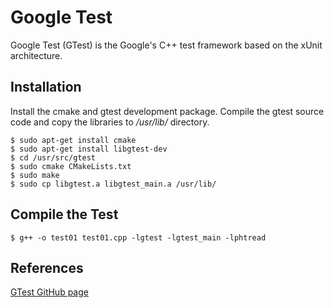 # Google Test

Google Test (GTest) is the Google's C++ test framework based on the xUnit architecture.

## Installation

Install the cmake and gtest development package. Compile the gtest source code and copy the libraries to */usr/lib/* directory.

```
$ sudo apt-get install cmake
$ sudo apt-get install libgtest-dev
$ cd /usr/src/gtest
$ sudo cmake CMakeLists.txt
$ sudo make
$ sudo cp libgtest.a libgtest_main.a /usr/lib/
```

## Compile the Test

```
$ g++ -o test01 test01.cpp -lgtest -lgtest_main -lphtread
```

## References

[GTest GitHub page](https://github.com/google/googletest)
